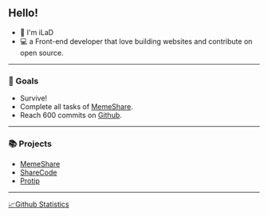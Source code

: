 ## Hello!

- 👋 I'm iLaD
- 💻 a Front-end developer that love building websites and contribute on open source.

---

### 📌 Goals

- Survive!
- Complete all tasks of [MemeShare](https://github.com/MemeShare-org).
- Reach 600 commits on [Github](https://github.com/).

---

### 📚 Projects

- [MemeShare](https://github.com/MemeShare-org)
- [ShareCode](https://github.com/ShareCode-org)
- [Protip](https://github.com/IMAD200)

---

  [📈Github Statistics](https://github-readme-stats.vercel.app/api?username=iLaD08&theme=dark)
  
